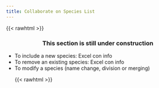 ```yaml
---
title: Collaborate on Species List
---
```


{{< rawhtml >}}

<h3 style="text-align: center">This section is still under construction <i class="fa fa-drafting-compass"></i></h3>

<ul>
    <li>To include a new species: Excel con info</li>
    <li>To remove an existing species: Excel con info</li>
    <li>To modify a species (name change, division or merging)</li>





{{< rawhtml >}}
